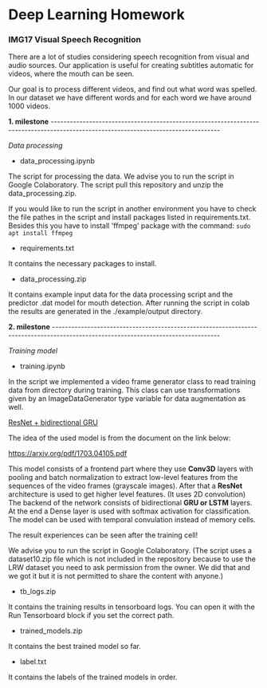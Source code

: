 # Deep Learning Homework
### IMG17 Visual Speech Recognition

There are a lot of studies considering speech recognition from visual and audio sources. Our application is useful for creating subtitles automatic for videos, where the mouth can be seen.

Our goal is to process different videos, and find out what word was spelled. In our dataset we have different words and for each word we have around 1000 videos.

**1. milestone** -----------------------------------------------------------------------------------------------------------------------------------

*Data processing*

* data_processing.ipynb

The script for processing the data. We advise you to run the script in Google Colaboratory. The script pull this repository and unzip the data_processing.zip.

If you would like to run the script in another environment you have to check the file pathes in the script and install packages listed in requirements.txt. Besides this you have to install 'ffmpeg' package with the command:
``` sudo apt install ffmpeg ```

* requirements.txt

It contains the necessary packages to install.

* data_processing.zip

It contains example input data for the data processing script and the predictor .dat model for mouth detection. After running the script in colab the results are generated in the ./example/output directory.

**2. milestone** ----------------------------------------------------------------------------------------------------------------------------------

*Training model*

* training.ipynb

In the script we implemented a video frame generator class to read training data from directory during training. This class can use transformations given by an ImageDataGenerator type variable for data augmentation as well.

<ins>ResNet + bidirectional GRU</ins>

The idea of the used model is from the document on the link below:

https://arxiv.org/pdf/1703.04105.pdf

This model consists of a frontend part where they use **Conv3D** layers with pooling and batch normalization to extract low-level features from the sequences of the video frames (grayscale images). After that a **ResNet** architecture is used to get higher level features. (It uses 2D convolution) The backend of the network consists of bidirectional **GRU or LSTM** layers. At the end a Dense layer is used with softmax activation for classification. The model can be used with temporal convulation instead of memory cells.

The result experiences can be seen after the training cell!

We advise you to run the script in Google Colaboratory. 
(The script uses a dataset10.zip file which is not included in the repository because  to use the LRW dataset you need to ask permission from the owner. We did that and we got it but it is not permitted to share the content with anyone.)

* tb_logs.zip

It contains the training results in tensorboard logs. You can open it with the Run Tensorboard block if you set the correct path.

* trained_models.zip

It contains the best trained model so far.

* label.txt

It contains the labels of the trained models in order.
